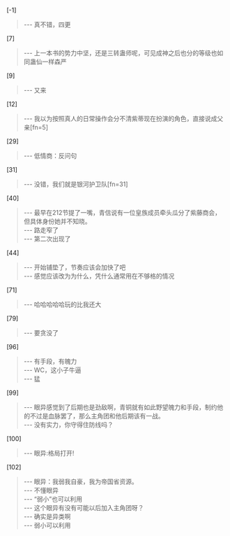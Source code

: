 
[-1] 
>--- 真不错，四更<br>

[7] 
>--- 上一本书的势力中坚，还是三转蛊师呢，可见成神之后也分的等级也如同蛊仙一样森严<br>

[9] 
>--- 又来<br>

[12] 
>--- 我以为按照真人的日常操作会分不清紫蒂现在扮演的角色，直接说成父亲[fn=5]<br>

[29] 
>--- 低情商：反问句<br>

[31] 
>--- 没错，我们就是银河护卫队[fn=31]<br>

[40] 
>--- 最早在212节提了一嘴，青信说有一位皇族成员牵头瓜分了紫藤商会，但具体身份她并不知晓。<br>
>--- 路走窄了<br>
>--- 第二次出现了<br>

[44] 
>--- 开始铺垫了，节奏应该会加快了吧<br>
>--- 感觉应该改为为什么，凭什么通常用在不够格的情况<br>

[71] 
>--- 哈哈哈哈哈玩的比我还大<br>

[79] 
>--- 要贪没了<br>

[96] 
>--- 有手段，有魄力<br>
>--- WC，这小子牛逼<br>
>--- 猛<br>

[99] 
>--- 眼异感觉到了后期也是劲敌啊，青铜就有如此野望魄力和手段，制约他的不过是血脉罢了，那么主角团和他后期该有一战。<br>
>--- 没有实力，你守得住防线吗？<br>

[100] 
>--- 眼异:格局打开!<br>

[102] 
>--- 眼异：我弱我自豪，我为帝国省资源。<br>
>--- 不懂眼异<br>
>--- “弱小”也可以利用<br>
>--- 这个眼异有没有可能以后加入主角团呀？<br>
>--- 确实是异类啊<br>
>--- 弱小可以利用<br>

